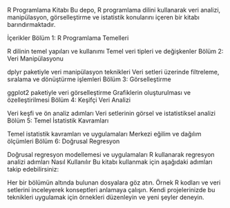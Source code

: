 R Programlama Kitabı
Bu depo, R programlama dilini kullanarak veri analizi, manipülasyon, görselleştirme ve istatistik konularını içeren bir kitabı barındırmaktadır.

İçerikler
Bölüm 1: R Programlama Temelleri

R dilinin temel yapıları ve kullanımı
Temel veri tipleri ve değişkenler
Bölüm 2: Veri Manipülasyonu

dplyr paketiyle veri manipülasyon teknikleri
Veri setleri üzerinde filtreleme, sıralama ve dönüştürme işlemleri
Bölüm 3: Görselleştirme

ggplot2 paketiyle veri görselleştirme
Grafiklerin oluşturulması ve özelleştirilmesi
Bölüm 4: Keşifçi Veri Analizi

Veri keşfi ve ön analiz adımları
Veri setlerinin görsel ve istatistiksel analizi
Bölüm 5: Temel İstatistik Kavramları

Temel istatistik kavramları ve uygulamaları
Merkezi eğilim ve dağılım ölçümleri
Bölüm 6: Doğrusal Regresyon

Doğrusal regresyon modellemesi ve uygulamaları
R kullanarak regresyon analizi adımları
Nasıl Kullanılır
Bu kitabı kullanmak için aşağıdaki adımları takip edebilirsiniz:

Her bir bölümün altında bulunan dosyalara göz atın.
Örnek R kodları ve veri setlerini inceleyerek konseptleri anlamaya çalışın.
Kendi projelerinizde bu teknikleri uygulamak için örnekleri düzenleyin ve yeni şeyler deneyin.